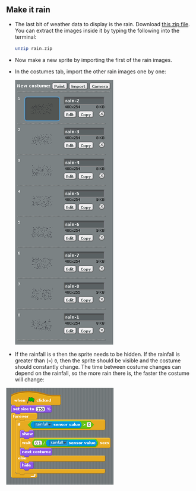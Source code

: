 ## Make it rain

-  The last bit of weather data to display is the rain. Download [this zip file](images/rain.zip). You can extract the images inside it by typing the following into the terminal:

    ``` bash
    unzip rain.zip
    ```

-  Now make a new sprite by importing the first of the rain images.
-  In the costumes tab, import the other rain images one by one:

    ![](images/screen21.png)

-  If the rainfall is `0` then the sprite needs to be hidden. If the rainfall is greater than (`>`) `0`, then the sprite should be visible and the costume should constantly change. The time between costume changes can depend on the rainfall, so the more rain there is, the faster the costume will change:

![](images/screen22.png)

